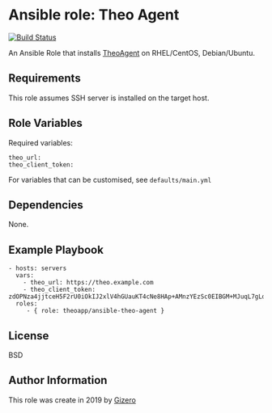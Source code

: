 Ansible role: Theo Agent
=========

[![Build Status](https://travis-ci.org/theoapp/ansible-role-theo-agent.svg?branch=master)](https://travis-ci.org/theoapp/ansible-role-theo-agent)

An Ansible Role that installs [TheoAgent](https://github.com/theoapp/theo-agent)
on RHEL/CentOS, Debian/Ubuntu.

Requirements
------------

This role assumes SSH server is installed on the target host.

Role Variables
--------------

Required variables:
```
theo_url:
theo_client_token:
```

For variables that can be customised, see `defaults/main.yml`

Dependencies
------------

None.

Example Playbook
----------------

    - hosts: servers
      vars:
        - theo_url: https://theo.example.com
        - theo_client_token: zdOPNza4jjtceH5F2rU0iOkIJ2xlV4hGUauKT4cNe8HAp+AMnzYEzSc0EIBGM+MJuqL7gLd6bwIP
      roles:
         - { role: theoapp/ansible-theo-agent }

License
-------

BSD

Author Information
------------------

This role was create in 2019 by [Gizero](https://github.com/gizero)
